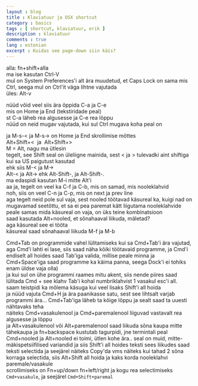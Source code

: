 ```yaml
---
layout : blog
title : Klaviatuur ja OSX shortcut
category : basics
tags : [ shortcut, klaviatuur, erik ]
description : klaviatuur
comments : true
lang : estonian
excerpt : Kuidas see page-down siin käis?
---
```

alla: fn+shift+alla  
ma ise kasutan Ctrl-V  
mul on System Preferences'i alt ära muudetud, et Caps Lock on sama mis Ctrl, seega mul on Ctrl'it väga lihtne vajutada  
üles: Alt-v  

nüüd võid veel siis ära õppida C-a ja C-e  
mis on Home ja End (tekstiridade peal)  
st C-a läheb rea algusesse ja C-e rea lõppu  
nüüd on neid mugav vajutada, kui sul Ctrl mugava koha peal on  

ja M-s-< ja M-s-> on Home ja End skrollimise mõttes  
Alt+Shift+<  ja  Alt+Shift+>  
M = Alt, nagu ma ütlesin  
tegelt, see Shift seal on üleliigne mainida, sest < ja > tulevadki aint shiftiga  
kui sa US paigutust kasutad  
ehk siis M-< ja M->  
Alt-< ja Alt->  ehk  Alt-Shift-,  ja  Alt-Shift-.  
ma edaspidi kasutan M-i mitte Alt'i  
aa ja, tegelt on veel ka C-f ja C-b, mis on samad, mis nooleklahvid  
noh, siis on veel C-n ja C-p, mis on next ja prev line  
aga tegelt neid pole sul vaja, sest nooled töötavad käsureal ka, kuigi nad on mugavamad seetõttu, et sa ei pea paremat kätt liigutama nooleklahvide peale
samas mida käsureal on vaja, on üks teine kombinatsioon  
saad kasutada Alt+nooled, et sõnahaaval liikuda, mäletad?  
aga käsureal see ei tööta  
käsureal saad sõnahaaval liikuda M-f ja M-b  

Cmd+Tab on programmide vahel lülitamiseks
kui sa Cmd+Tab'i ära vajutad, aga Cmd'i lahti ei lase, siis saad näha kõiki töötavaid programme, ja Cmd'i endiselt all hoides saad Tab'iga valida, millise peale minna ja Cmd+Space'iga saad programme ka käima panna, seega Dock'i ei tohiks enam üldse vaja olla)  
ja kui sul on ühe programmi raames mitu akent, siis nende piires saad lülitada Cmd +  see klahv Tab'i kohal numbriklahvist 1 vasakul esc'i all.  
saam teistpidi ka mõlema käsuga kui veel lisaks Shift'i all hoida   
ja nüüd vajuta Cmd+H ja ära paanikasse satu, sest see lihtsalt varjab  programmi ära... Cmd+Tab'iga läheb ta kõige lõppu ja sealt saad ta uuesti nähtavaks teha  
näiteks Cmd+vasakulenool ja Cmd+paremalenool liiguvad vastavalt rea algusesse ja lõppu  
ja Alt+vasakulenool või Alt+paremalenool saad liikuda sõna kaupa mitte tähekaupa ja fn+backspace kustutab tagurpidi, jne termintali peal Cmd+nooled ja Alt+nooled ei toimi, ütlen kohe ära.. seal on muid, mitte-mäkispetsiifilised variandid ja siis Shift'i all hoides teksti sees liikudes saad teksti selectida ja seejärel näiteks Copy'da vms
näiteks kui tahad 2 sõna korraga selectida, siis Alt+Shift all hoida ja kaks korda nooleklahvi paremale/vasakule  
scrollimiseks on Fn+up/down
fn+left/right
ja kogu rea selectimiseks `Cmd+vasakule`, ja seejärel `Cmd+Shift+paremal`